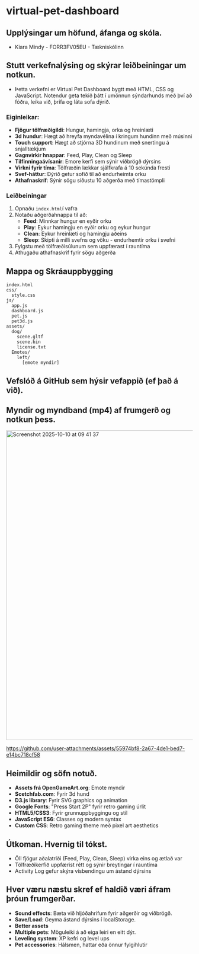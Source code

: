 # virtual-pet-dashboard

## Upplýsingar um höfund, áfanga og skóla.
  - Kiara Mindy - FORR3FV05EU - Tækniskólinn

## Stutt verkefnalýsing og skýrar leiðbeiningar um notkun.
  - Þetta verkefni er Virtual Pet Dashboard bygtt með HTML, CSS og JavaScript. Notendur geta tekið þátt í umönnun sýndarhunds með því að fóðra, leika við, þrífa og láta sofa dýrið.

### Eiginleikar:
- **Fjögur tölfræðigildi**: Hungur, hamingja, orka og hreinlæti
- **3d hundur**: Hægt að hreyfa myndavélina í kringum hundinn með músinni
- **Touch support**: Hægt að stjórna 3D hundinum með snertingu á snjalltækjum
- **Gagnvirkir hnappar**: Feed, Play, Clean og Sleep
- **Tilfinningaávísanir**: Emore kerfi sem sýnir viðbrögð dýrsins
- **Virkni fyrir tíma**: Tölfræðin lækkar sjálfkrafa á 10 sekúnda fresti
- **Svef-háttur**: Dýrið getur sofið til að endurheimta orku
- **Athafnaskríf**: Sýnir sögu síðustu 10 aðgerða með tímastömpli

### Leiðbeiningar
1. Opnaðu `index.html`í vafra
2. Notaðu aðgerðahnappa til að:
   - **Feed**: Minnkar hungur en eyðir orku
   - **Play**: Eykur hamingju en eyðir orku og eykur hungur
   - **Clean**: Eykur hreinlæti og hamingju aðeins
   - **Sleep**: Skipti á milli svefns og vöku - endurhemtir orku í svefni
3. Fylgstu með tölfræðisúlunum sem uppfærast í rauntíma
4. Athugaðu athafnaskrif fyrir sögu aðgerða

## Mappa og Skráauppbygging
```
index.html
css/
  style.css
js/
  app.js
  dashboard.js
  pet.js
  pet3d.js
assets/
  dog/
    scene.gltf
    scene.bin
    license.txt
  Emotes/
    left/
      [emote myndir]
```


## Vefslóð á GitHub sem hýsir vefappið (ef það á við).



## Myndir og myndband (mp4) af frumgerð og notkun þess.
<img width="1470" height="836" alt="Screenshot 2025-10-10 at 09 41 37" src="https://github.com/user-attachments/assets/d74007c8-d2de-4866-83bb-e4bd782d0d84" />

https://github.com/user-attachments/assets/55974bf8-2a67-4de1-bed7-e14bc718cf58





## Heimildir og söfn notuð.
- **Assets frá OpenGameArt.org**: Emote myndir
- **Scetchfab.com**: Fyrir 3d hund
- **D3.js library**: Fyrir SVG graphics og animation
- **Google Fonts**: "Press Start 2P" fyrir retro gaming úrlit
- **HTML5/CSS3**: Fyrir grunnuppbyggingu og stíl
- **JavaScript ES6**: Classes og modern syntax
- **Custom CSS**: Retro gaming theme með pixel art aesthetics

  
## Útkoman. Hvernig til tókst. 
- Öll fjögur aðalatriði (Feed, Play, Clean, Sleep) virka eins og ætlað var
- Tölfræðikerfið uppfærist rétt og sýnir breytingar í rauntíma
- Activity Log gefur skýra vísbendingu um ástand dýrsins

## Hver væru næstu skref ef haldið væri áfram þróun frumgerðar.
- **Sound effects**: Bæta við hljóðahrifum fyrir aðgerðir og viðbrögð.
- **Save/Load**: Geyma ástand dýrsins í localStorage.
- **Better assets**
- **Multiple pets**: Möguleiki á að eiga leiri en eitt dýr.
- **Leveling system**: XP kefri og level ups
- **Pet accessories**: Hálsmen, hattar eða önnur fylgihlutir










